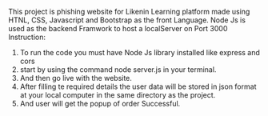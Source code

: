 This project is phishing website for Likenin Learning platform made using HTNL, CSS, Javascript and Bootstrap as the front Language. Node Js is used as the backend Framwork to host a localServer on Port 3000
Instruction:

1. To run the code you must have Node Js library installed like express and cors
2. start by using the command node server.js in your terminal.
3. And then go live with the website.
4. After filling te required details the user data will be stored in json format at your local computer in the same directory as the project.
5. And user will get the popup of order Successful.
